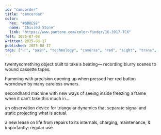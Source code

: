 ```yaml
---
id: "camcorder"
title: "camcorder"
color:
  hex: "#8D8E92"
  name: "Chisled Stone"
  link: "https://www.pantone.com/color-finder/16-3917-TCX"
felt: 2025-07-08
written: 2025-08-17
published: 2025-08-17
tags: ["📈", "pain", "technology", "cameras", "red", "sight", "trans", "poly"]
---
```


twentysomething object
built to take a beating—
recording blurry scenes
to wound cassette tapes.

humming with precision
opening up when pressed
her red button worndown
by many careless owners.

secondhand machine with
new ways of seeing inside
freezing a frame when it
can’t take this much in…

an observation device for
triangular dynamics that
separate signal and static
projecting what is actual.

a new lease on life from
repairs to its internals,
charging, maintenance, &
importantly: regular use.